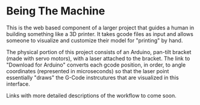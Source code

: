 Being The Machine
===============
This is the web based component of a larger project that guides a human in building something like a 3D printer. It takes gcode files as input and allows someone to visualize and customize their model for "printing" by hand. 

The physical portion of this project consists of an Arduino, pan-tilt bracket (made with servo motors), with a laser attached to the bracket. The link to "Download for Arduino" converts each gcode position, in order, to angle coordinates (represented in microseconds) so that the laser point essentially "draws" the G-Code instrcutures that are visualized in this interface. 

Links with more detailed descriptions of the workflow to come soon. 
